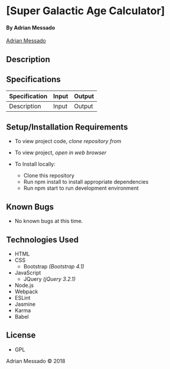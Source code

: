# **[Super Galactic Age Calculator]**

#### By Adrian Messado
[Adrian Messado](https://github.com/url)
## Description

## Specifications

| Specification | Input | Output |
| --- | --- | --- |
| Description | Input | Output|

## Setup/Installation Requirements

* To view project code, _clone repository from_
* To view project, _open in web browser_

* To Install locally:
  * Clone this repository
  * Run npm install to install appropriate dependencies
  * Run npm start to run development environment

## Known Bugs
  * No known bugs at this time.


## Technologies Used

* HTML
* CSS
  * Bootstrap _(Bootstrap 4.1)_
* JavaScript
  * JQuery _(jQuery 3.2.1)_
* Node.js
* Webpack
* ESLint
* Jasmine
* Karma
* Babel

## License

* GPL

Adrian Messado © 2018
